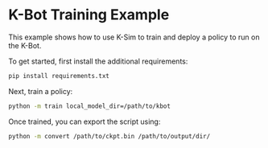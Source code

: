 # K-Bot Training Example

This example shows how to use K-Sim to train and deploy a policy to run on the K-Bot.

To get started, first install the additional requirements:

```bash
pip install requirements.txt
```

Next, train a policy:

```bash
python -m train local_model_dir=/path/to/kbot
```

Once trained, you can export the script using:

```bash
python -m convert /path/to/ckpt.bin /path/to/output/dir/
```
